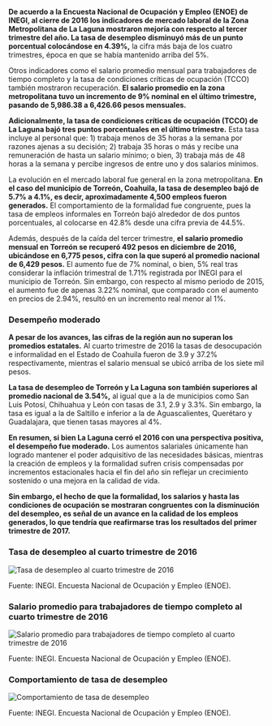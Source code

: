 
**De acuerdo a la Encuesta Nacional de Ocupación y Empleo (ENOE) de INEGI, al cierre de 2016 los indicadores de mercado laboral de la Zona Metropolitana de La Laguna mostraron mejoría con respecto al tercer trimestre del año. La tasa de desempleo disminuyó más de un punto porcentual colocándose en 4.39%,** la cifra más baja de los cuatro trimestres, época en que se había mantenido arriba del 5%.

Otros indicadores como el salario promedio mensual para trabajadores de tiempo completo y la tasa de condiciones críticas de ocupación (TCCO) también mostraron recuperación. **El salario promedio en la zona metropolitana tuvo un incremento de 9% nominal en el último trimestre, pasando de 5,986.38 a 6,426.66 pesos mensuales.**

**Adicionalmente, la tasa de condiciones críticas de ocupación (TCCO) de La Laguna bajó tres puntos porcentuales en el último trimestre.** Esta tasa incluye al personal que: 1) trabaja menos de 35 horas a la semana por razones ajenas a su decisión; 2) trabaja 35 horas o más y recibe una remuneración de hasta un salario mínimo; o bien, 3) trabaja más de 48 horas a la semana y percibe ingresos de entre uno y dos salarios mínimos.

La evolución en el mercado laboral fue general en la zona metropolitana. **En el caso del municipio de Torreón, Coahuila, la tasa de desempleo bajó de 5.7% a 4.1%, es decir, aproximadamente 4,500 empleos fueron generados.** El comportamiento de la formalidad fue congruente, pues la tasa de empleos informales en Torreón bajó alrededor de dos puntos porcentuales, al colocarse en 42.8% desde una cifra previa de 44.5%.

Además, después de la caída del tercer trimestre, **el salario promedio mensual en Torreón se recuperó 492 pesos en diciembre de 2016, ubicándose en 6,775 pesos, cifra con la que superó al promedio nacional de 6,429 pesos.** El aumento fue de 7% nominal, o bien, 5% real tras considerar la inflación trimestral de 1.71% registrada por INEGI para el municipio de Torreón. Sin embargo, con respecto al mismo periodo de 2015, el aumento fue de apenas 3.22% nominal, que comparado con el aumento en precios de 2.94%, resultó en un incremento real menor al 1%.

### Desempeño moderado

**A pesar de los avances, las cifras de la región aun no superan los promedios estatales.** Al cuarto trimestre de 2016 la tasas de desocupación e informalidad en el Estado de Coahuila fueron de 3.9 y 37.2% respectivamente, mientras el salario mensual se ubicó arriba de los siete mil pesos.

**La tasa de desempleo de Torreón y La Laguna son también superiores al promedio nacional de 3.54%,** al igual que a la de municipios como San Luis Potosí, Chihuahua y León con tasas de 3.1, 2.9 y 3.3%. Sin embargo, la tasa es igual a la de Saltillo e inferior a la de Aguascalientes, Querétaro y Guadalajara, que tienen tasas mayores al 4%.

**En resumen, si bien La Laguna cerró el 2016 con una perspectiva positiva, el desempeño fue moderado.** Los aumentos salariales únicamente han logrado mantener el poder adquisitivo de las necesidades básicas, mientras la creación de empleos y la formalidad sufren crisis compensadas por incrementos estacionales hacia el fin del año sin reflejar un crecimiento sostenido o una mejora en la calidad de vida.

**Sin embargo, el hecho de que la formalidad, los salarios y hasta las condiciones de ocupación se mostraran congruentes con la disminución del desempleo, es señal de un avance en la calidad de los empleos generados, lo que tendría que reafirmarse tras los resultados del primer trimestre de 2017.**

### Tasa de desempleo al cuarto trimestre de 2016

<img class="img-responsive" src="muestra-mejoria-el-mercado-laboral-de-la-laguna/comportamiento-de-tasa-de-desempleo.png" alt="Tasa de desempleo al cuarto trimestre de 2016">

Fuente: INEGI. Encuesta Nacional de Ocupación y Empleo (ENOE).

### Salario promedio para trabajadores de tiempo completo al cuarto trimestre de 2016

<img class="img-responsive" src="muestra-mejoria-el-mercado-laboral-de-la-laguna/salario-promedio-para-trabajadores-de-tiempo-completo-al-cuarto-trimestre-de-2016.png" alt="Salario promedio para trabajadores de tiempo completo al cuarto trimestre de 2016">

Fuente: INEGI. Encuesta Nacional de Ocupación y Empleo (ENOE).

### Comportamiento de tasa de desempleo

<img class="img-responsive" src="muestra-mejoria-el-mercado-laboral-de-la-laguna/tasa-de-desempleo-al-cuarto-trimestre-de-2016.png" alt="Comportamiento de tasa de desempleo">

Fuente: INEGI. Encuesta Nacional de Ocupación y Empleo (ENOE).
